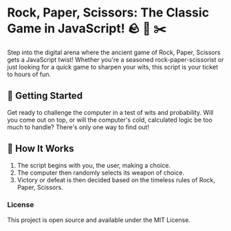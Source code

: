 # Rock, Paper, Scissors: The Classic Game in JavaScript! 🪨 📃 ✂️

Step into the digital arena where the ancient game of Rock, Paper, Scissors gets a JavaScript twist! Whether you're a seasoned rock-paper-scissorist or just looking for a quick game to sharpen your wits, this script is your ticket to hours of fun.

## 🚀 Getting Started

Get ready to challenge the computer in a test of wits and probability. Will you come out on top, or will the computer's cold, calculated logic be too much to handle? There's only one way to find out!

## 🎲 How It Works

1. The script begins with you, the user, making a choice.
2. The computer then randomly selects its weapon of choice.
3. Victory or defeat is then decided based on the timeless rules of Rock, Paper, Scissors.
### License
This project is open source and available under the MIT License.
